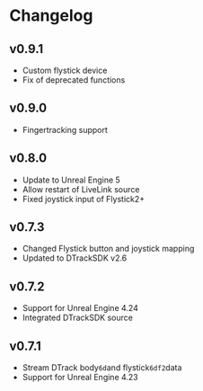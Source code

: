 
# Changelog


## v0.9.1

- Custom flystick device
- Fix of deprecated functions


## v0.9.0

- Fingertracking support


## v0.8.0

- Update to Unreal Engine 5
- Allow restart of LiveLink source
- Fixed joystick input of Flystick2+


## v0.7.3

- Changed Flystick button and joystick mapping
- Updated to DTrackSDK v2.6


## v0.7.2

- Support for Unreal Engine 4.24
- Integrated DTrackSDK source


## v0.7.1

- Stream DTrack body`6d`and flystick`6df2`data  
- Support for Unreal Engine 4.23

